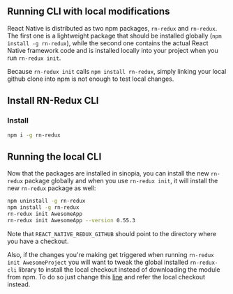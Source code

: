 ## Running CLI with local modifications

React Native is distributed as two npm packages, `rn-redux` and `rn-redux`. The first one is a lightweight package that should be installed globally (`npm install -g rn-redux`), while the second one contains the actual React Native framework code and is installed locally into your project when you run `rn-redux init`.

Because `rn-redux init` calls `npm install rn-redux`, simply linking your local github clone into npm is not enough to test local changes.

## Install RN-Redux CLI

### Install
```bash
npm i -g rn-redux
```

## Running the local CLI

Now that the packages are installed in sinopia, you can install the new `rn-redux` package globally and when you use `rn-redux init`, it will install the new `rn-redux` package as well:

```bash
npm uninstall -g rn-redux
npm install -g rn-redux
rn-redux init AwesomeApp
rn-redux init AwesomeApp --version 0.55.3
```

Note that `REACT_NATIVE_REDUX_GITHUB` should point to the directory where you have a checkout.

Also, if the changes you're making get triggered when running `rn-redux init AwesomeProject` you will want to tweak the global installed `rn-redux-cli` library to install the local checkout instead of downloading the module from npm. To do so just change this [line](https://github.com/jundat95/rn-redux-cli) and refer the local checkout instead.
